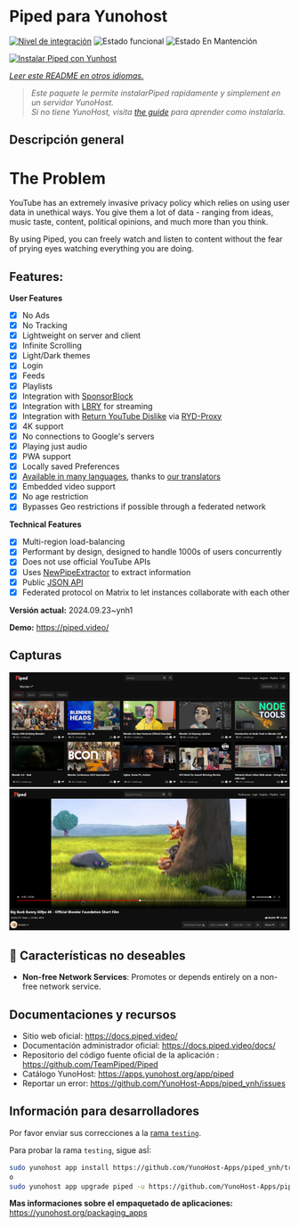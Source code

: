 <!--
Este archivo README esta generado automaticamente<https://github.com/YunoHost/apps/tree/master/tools/readme_generator>
No se debe editar a mano.
-->

# Piped para Yunohost

[![Nivel de integración](https://dash.yunohost.org/integration/piped.svg)](https://ci-apps.yunohost.org/ci/apps/piped/) ![Estado funcional](https://ci-apps.yunohost.org/ci/badges/piped.status.svg) ![Estado En Mantención](https://ci-apps.yunohost.org/ci/badges/piped.maintain.svg)

[![Instalar Piped con Yunhost](https://install-app.yunohost.org/install-with-yunohost.svg)](https://install-app.yunohost.org/?app=piped)

*[Leer este README en otros idiomas.](./ALL_README.md)*

> *Este paquete le permite instalarPiped rapidamente y simplement en un servidor YunoHost.*  
> *Si no tiene YunoHost, visita [the guide](https://yunohost.org/install) para aprender como instalarla.*

## Descripción general

# The Problem

YouTube has an extremely invasive privacy policy which relies on using user data in unethical ways. You give them a lot of data - ranging from ideas, music taste, content, political opinions, and much more than you think.

By using Piped, you can freely watch and listen to content without the fear of prying eyes watching everything you are doing.

## Features:

**User Features**

-   [x] No Ads
-   [x] No Tracking
-   [x] Lightweight on server and client
-   [x] Infinite Scrolling
-   [x] Light/Dark themes
-   [x] Login
-   [x] Feeds
-   [x] Playlists
-   [x] Integration with [SponsorBlock](https://github.com/ajayyy/SponsorBlock)
-   [x] Integration with [LBRY](https://lbry.com/) for streaming
-   [x] Integration with [Return YouTube Dislike](https://returnyoutubedislike.com/) via [RYD-Proxy](https://github.com/TeamPiped/RYD-Proxy)
-   [x] 4K support
-   [x] No connections to Google's servers
-   [x] Playing just audio
-   [x] PWA support
-   [x] Locally saved Preferences
-   [x] [Available in many languages](src/locales), thanks to [our translators](https://hosted.weblate.org/projects/piped/frontend/)
-   [x] Embedded video support
-   [x] No age restriction
-   [x] Bypasses Geo restrictions if possible through a federated network

**Technical Features**

-   [x] Multi-region load-balancing
-   [x] Performant by design, designed to handle 1000s of users concurrently
-   [x] Does not use official YouTube APIs
-   [x] Uses [NewPipeExtractor](https://github.com/TeamNewPipe/NewPipeExtractor) to extract information
-   [x] Public [JSON API](https://docs.piped.video/docs/api-documentation/)
-   [x] Federated protocol on Matrix to let instances collaborate with each other

**Versión actual:** 2024.09.23~ynh1

**Demo:** <https://piped.video/>

## Capturas

![Captura de Piped](./doc/screenshots/channel.png)
![Captura de Piped](./doc/screenshots/player.png)

## :red_circle: Características no deseables

- **Non-free Network Services**: Promotes or depends entirely on a non-free network service.

## Documentaciones y recursos

- Sitio web oficial: <https://docs.piped.video/>
- Documentación administrador oficial: <https://docs.piped.video/docs/>
- Repositorio del código fuente oficial de la aplicación : <https://github.com/TeamPiped/Piped>
- Catálogo YunoHost: <https://apps.yunohost.org/app/piped>
- Reportar un error: <https://github.com/YunoHost-Apps/piped_ynh/issues>

## Información para desarrolladores

Por favor enviar sus correcciones a la [rama `testing`](https://github.com/YunoHost-Apps/piped_ynh/tree/testing).

Para probar la rama `testing`, sigue asÍ:

```bash
sudo yunohost app install https://github.com/YunoHost-Apps/piped_ynh/tree/testing --debug
o
sudo yunohost app upgrade piped -u https://github.com/YunoHost-Apps/piped_ynh/tree/testing --debug
```

**Mas informaciones sobre el empaquetado de aplicaciones:** <https://yunohost.org/packaging_apps>
